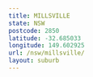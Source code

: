 ```yaml
---
title: MILLSVILLE
state: NSW
postcode: 2850
latitude: -32.685033
longitude: 149.602925
url: /nsw/millsville/
layout: suburb
---
```

